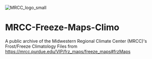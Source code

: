 ![MRCC_logo_small](https://github.com/user-attachments/assets/58e2380f-0c59-4d8c-bc43-f1e7edaf8a03)

# MRCC-Freeze-Maps-Climo
A public archive of the Midwestern Regional Climate Center (MRCC)'s Frost/Freeze Climatology Files from https://mrcc.purdue.edu/VIP/frz_maps/freeze_maps#frzMaps
